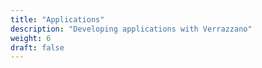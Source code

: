```yaml
---
title: "Applications"
description: "Developing applications with Verrazzano"
weight: 6
draft: false
---
```

